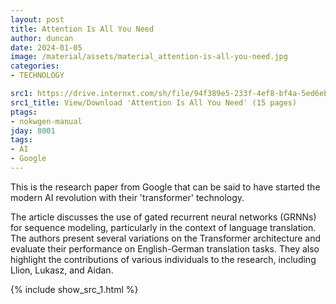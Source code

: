 ```yaml
---
layout: post
title: Attention Is All You Need
author: duncan
date: 2024-01-05
image: /material/assets/material_attention-is-all-you-need.jpg
categories:
- TECHNOLOGY

src1: https://drive.internxt.com/sh/file/94f389e5-233f-4ef8-bf4a-5ed6ebfa1d75/fb91f7f91687e8bc057e261c3d3ab8b370db0d5e27b751685dc91ce0e871a855
src1_title: View/Download 'Attention Is All You Need' (15 pages)
ptags:
- nokwgen-manual
jday: 8001
tags:
- AI
- Google
---
```


This is the research paper from Google that can be said to have started the modern AI revolution with their 'transformer' technology.

<!--more-->

The article discusses the use of gated recurrent neural networks (GRNNs) for sequence modeling, particularly in the context of language translation. The authors present several variations on the Transformer architecture and evaluate their performance on English-German translation tasks. They also highlight the contributions of various individuals to the research, including Llion, Lukasz, and Aidan.

{% include show_src_1.html %}
